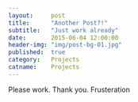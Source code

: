 ```yaml
---
layout:     post
title:      "Another Post?!"
subtitle:   "Just work already"
date:       2015-06-04 12:00:00
header-img: "img/post-bg-01.jpg"
published:  true
category:   Projects
catname:    Projects
---
```


<p>Please work. Thank you. Frusteration</p>
